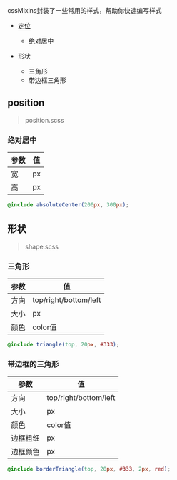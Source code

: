 cssMixins封装了一些常用的样式，帮助你快速编写样式

- [定位](#position)
    - 绝对居中
    
- 形状
    - 三角形
    - 带边框三角形

## position
> position.scss
### 绝对居中
| 参数 | 值 |
| --- | --- | 
| 宽 | px |
| 高 | px |

```scss
@include absoluteCenter(200px, 300px);
```

## 形状
> shape.scss
### 三角形
| 参数 | 值 |
| --- | --- | 
| 方向  | top/right/bottom/left |
| 大小 | px |
| 颜色 | color值 |

```scss
@include triangle(top, 20px, #333);
```

### 带边框的三角形

| 参数 | 值 |
| --- | --- | 
| 方向  | top/right/bottom/left |
| 大小 | px |
| 颜色 | color值 |
| 边框粗细 | px |
| 边框颜色 | px | 

```scss
@include borderTriangle(top, 20px, #333, 2px, red);
```
